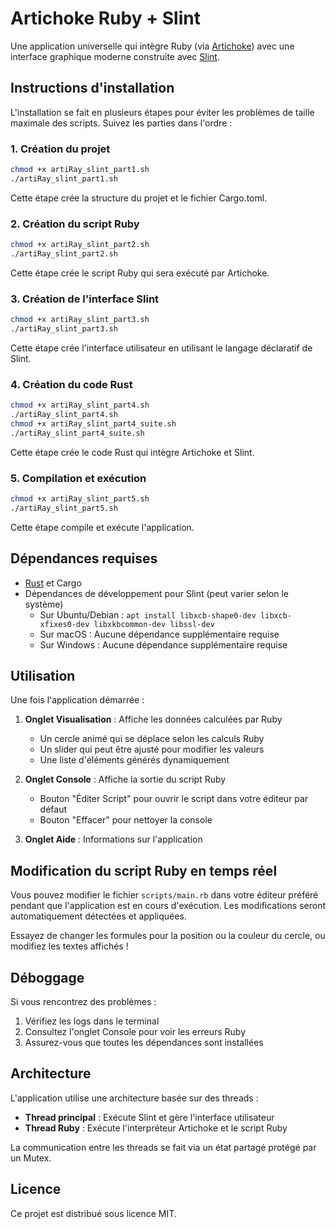 # Artichoke Ruby + Slint

Une application universelle qui intègre Ruby (via [Artichoke](https://github.com/artichoke/artichoke)) avec une interface graphique moderne construite avec [Slint](https://slint.dev/).

## Instructions d'installation

L'installation se fait en plusieurs étapes pour éviter les problèmes de taille maximale des scripts. Suivez les parties dans l'ordre :

### 1. Création du projet

```bash
chmod +x artiRay_slint_part1.sh
./artiRay_slint_part1.sh
```

Cette étape crée la structure du projet et le fichier Cargo.toml.

### 2. Création du script Ruby

```bash
chmod +x artiRay_slint_part2.sh
./artiRay_slint_part2.sh
```

Cette étape crée le script Ruby qui sera exécuté par Artichoke.

### 3. Création de l'interface Slint

```bash
chmod +x artiRay_slint_part3.sh
./artiRay_slint_part3.sh
```

Cette étape crée l'interface utilisateur en utilisant le langage déclaratif de Slint.

### 4. Création du code Rust

```bash
chmod +x artiRay_slint_part4.sh
./artiRay_slint_part4.sh
chmod +x artiRay_slint_part4_suite.sh
./artiRay_slint_part4_suite.sh
```

Cette étape crée le code Rust qui intègre Artichoke et Slint.

### 5. Compilation et exécution

```bash
chmod +x artiRay_slint_part5.sh
./artiRay_slint_part5.sh
```

Cette étape compile et exécute l'application.

## Dépendances requises

- [Rust](https://www.rust-lang.org/tools/install) et Cargo
- Dépendances de développement pour Slint (peut varier selon le système)
  - Sur Ubuntu/Debian : `apt install libxcb-shape0-dev libxcb-xfixes0-dev libxkbcommon-dev libssl-dev`
  - Sur macOS : Aucune dépendance supplémentaire requise
  - Sur Windows : Aucune dépendance supplémentaire requise

## Utilisation

Une fois l'application démarrée :

1. **Onglet Visualisation** : Affiche les données calculées par Ruby
   - Un cercle animé qui se déplace selon les calculs Ruby
   - Un slider qui peut être ajusté pour modifier les valeurs
   - Une liste d'éléments générés dynamiquement

2. **Onglet Console** : Affiche la sortie du script Ruby
   - Bouton "Éditer Script" pour ouvrir le script dans votre éditeur par défaut
   - Bouton "Effacer" pour nettoyer la console

3. **Onglet Aide** : Informations sur l'application

## Modification du script Ruby en temps réel

Vous pouvez modifier le fichier `scripts/main.rb` dans votre éditeur préféré pendant que l'application est en cours d'exécution. Les modifications seront automatiquement détectées et appliquées.

Essayez de changer les formules pour la position ou la couleur du cercle, ou modifiez les textes affichés !

## Déboggage

Si vous rencontrez des problèmes :

1. Vérifiez les logs dans le terminal
2. Consultez l'onglet Console pour voir les erreurs Ruby
3. Assurez-vous que toutes les dépendances sont installées

## Architecture

L'application utilise une architecture basée sur des threads :

- **Thread principal** : Exécute Slint et gère l'interface utilisateur
- **Thread Ruby** : Exécute l'interpréteur Artichoke et le script Ruby

La communication entre les threads se fait via un état partagé protégé par un Mutex.

## Licence

Ce projet est distribué sous licence MIT.